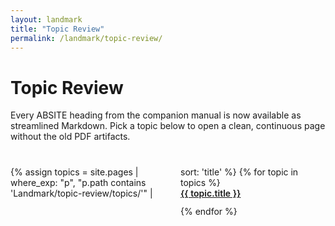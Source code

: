 ```yaml
---
layout: landmark
title: "Topic Review"
permalink: /landmark/topic-review/
---
```


# Topic Review

Every ABSITE heading from the companion manual is now available as streamlined Markdown. Pick a topic below to open a clean, continuous page without the old PDF artifacts.

<ul class="topic-toc">
{% assign topics = site.pages | where_exp: "p", "p.path contains 'Landmark/topic-review/topics/'" | sort: 'title' %}
{% for topic in topics %}
  <li><a href="{{ topic.url | relative_url }}">{{ topic.title }}</a></li>
{% endfor %}
</ul>

<style>
.topic-toc {
  columns: 2;
  column-gap: 2.5rem;
  list-style: none;
  padding-left: 0;
  margin-top: 2.5rem;
}

.topic-toc li {
  margin-bottom: 0.75rem;
  break-inside: avoid;
}

.topic-toc a {
  font-weight: 600;
}

@media (max-width: 768px) {
  .topic-toc {
    columns: 1;
  }
}
</style>
